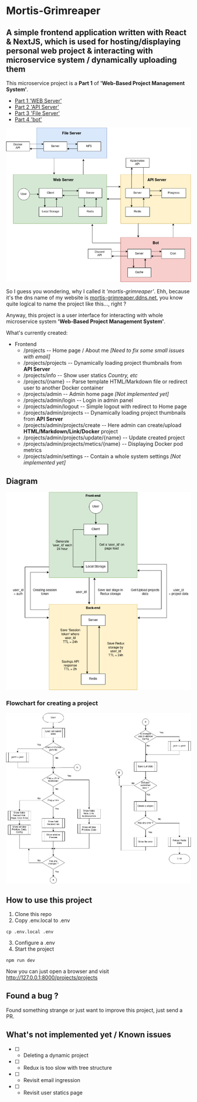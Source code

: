 # Mortis-Grimreaper

## A simple frontend application written with React & NextJS, which is used for hosting/displaying personal web project & interacting with microservice system / dynamically uploading them

This microservice project is a **Part 1** of **'Web-Based Project Management System'**. 
 * [Part 1 'WEB Server'](https://github.com/YushchenkoAndrew/mortis-grimreaper)
 * [Part 2 'API Server'](https://github.com/YushchenkoAndrew/grape)
 * [Part 3 'File Server'](https://github.com/YushchenkoAndrew/void)
 * [Part 4 'bot'](https://github.com/YushchenkoAndrew/botodachi)

![System](/public/img/System.jpg)

 So I guess you wondering, why I called it *'mortis-grimreaper'*. Ehh, because it's the dns name of my website is [mortis-grimreaper.ddns.net](https://mortis-grimreaper.ddns.net/projects), you know quite logical to name the project like this..., right ?

Anyway, this project is a user interface for interacting with whole microservice system **'Web-Based Project Management System'**.


What's currently created:
* Frontend
  * /projects -- Home page / About me *[Need to fix some small issues with email]*
  * /projects/projects -- Dynamically loading project thumbnails from **API Server**
  * /projects/info -- Show user statics *Country, etc*
  * /projects/{name} -- Parse template HTML/Markdown file or redirect user to another Docker container
  * /projects/admin -- Admin home page *[Not implemented yet]*
  * /projects/admin/login -- Login in admin panel
  * /projects/admin/logout -- Simple logout with redirect to Home page
  * /projects/admin/projects -- Dynamically loading project thumbnails from **API Server**
  * /projects/admin/projects/create -- Here admin can create/upload **HTML/Markdown/Link/Docker** project
  * /projects/admin/projects/update/{name} -- Update created project
  * /projects/admin/projects/metics/{name} -- Displaying Docker pod metrics
  * /projects/admin/settings -- Contain a whole system settings *[Not implemented yet]*


## Diagram
![Diagram](/public/img/Frontend.jpg)

### Flowchart for creating a project
![Diagram](/public/img/Attach3.jpg)

## How to use this project

1. Clone this repo
2. Copy .env.local to .env
```
cp .env.local .env
```
3. Configure a .env
4. Start the project
```
npm run dev
```

Now you can just open a browser and visit http://127.0.0.1:8000/projects/projects

## Found a bug ?
Found something strange or just want to improve this project, just send a PR.

## What's not implemented yet / Known issues
- [ ] - Deleting a dynamic project
- [ ] - Redux is too slow with tree structure
- [ ] - Revisit email ingression
- [ ] - Revisit user statics page